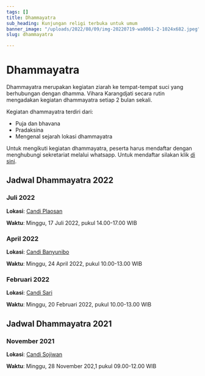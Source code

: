 ```yaml
---
tags: []
title: Dhammayatra
sub_heading: Kunjungan religi terbuka untuk umum
banner_image: "/uploads/2022/08/09/img-20220719-wa0061-2-1024x682.jpeg"
slug: dhammayatra

---
```

# **Dhammayatra**

Dhammayatra merupakan kegiatan ziarah ke tempat-tempat suci yang berhubungan dengan dhamma. Vihara Karangdjati secara rutin mengadakan kegiatan dhammayatra setiap 2 bulan sekali.

Kegiatan dhammayatra terdiri dari:

* Puja dan bhavana
* Pradaksina
* Mengenal sejarah lokasi dhammayatra

Untuk mengikuti kegiatan dhammayatra, peserta harus mendaftar dengan menghubungi sekretariat melalui whatsapp. Untuk mendaftar silakan klik [di sini](https://api.whatsapp.com/send?phone=6281930030066&text=hubungi%20kami "di sini").

## Jadwal Dhammayatra 2022

### **Juli 2022**

**Lokasi**: [Candi Plaosan](https://www.google.com/maps/place/Plaosan+Temple/@-7.7407807,110.5046772,15z/data=!4m2!3m1!1s0x0:0xf2f393c49bd04045?sa=X&ved=2ahUKEwiqg5jhk7n5AhVFBLcAHfKVCXYQ_BJ6BAh9EAU "Candi Plaosan")

**Waktu**: Minggu, 17 Juli 2022, pukul 14.00-17.00 WIB

### **April 2022**

**Lokasi**: [Candi Banyunibo](https://www.google.com/maps/place/Candi+Banyunibo/@-7.7779014,110.4940734,15z/data=!4m2!3m1!1s0x0:0xb58c9748e70fd9e5?sa=X&ved=2ahUKEwiB3aqElLn5AhWj63MBHSQMAWIQ_BJ6BAh5EAU "Candi Banyunibo")

**Waktu**: Minggu, 24 April 2022, pukul 10.00-13.00 WIB

### **Februari 2022**

**Lokasi**: [Candi Sari](https://www.google.com/maps/place/Candi+Sari/@-7.7615576,110.4720864,17z/data=!3m1!4b1!4m5!3m4!1s0x2e7a5af7df5430e3:0x6c8161c1354f3ac7!8m2!3d-7.7615257!4d110.4743236 "Candi Sari")

**Waktu**: Minggu, 20 Februari 2022, pukul 10.00-13.00 WIB

## Jadwal Dhammayatra 2021

### **November 2021**

**Lokasi**: [Candi Sojiwan](https://www.google.com/maps/place/Sojiwan+Temple/@-7.7610569,110.4960268,15z/data=!4m2!3m1!1s0x0:0xbd04cd9b7d06377c?sa=X&ved=2ahUKEwj8rI_5lLn5AhWGRmwGHV3SCioQ_BJ6BAh4EAU "Candi Sojiwan")

**Waktu**: Minggu, 28 November 202,1 pukul 09.00-12.00 WIB